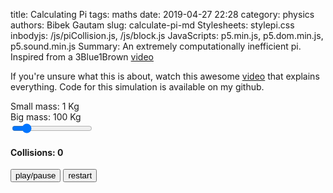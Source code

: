 title: Calculating Pi
tags: maths
date: 2019-04-27 22:28
category: physics
authors: Bibek Gautam
slug: calculate-pi-md
Stylesheets: stylepi.css
inbodyjs: /js/piCollision.js, /js/block.js
JavaScripts: p5.min.js, p5.dom.min.js, p5.sound.min.js
Summary: An extremely computationally inefficient pi. Inspired from a 3Blue1Brown <a href='https://www.youtube.com/watch?v=HEfHFsfGXjs'>video </a>

If you're unsure what this is about, watch this awesome [video](https://www.youtube.com/watch?v=jsYwFizhncE) that explains everything. Code for this simulation is available on my github.  



Small mass: <data id="small">1</data> Kg<br>
Big mass: <data id="big">100</data> Kg<br>
<input class="slider" type="range" id="digits" min="0" max="7" step="1" value="1">
<div id='simulation'></div>


<b><h4 color="#550000">Collisions: <data id="counter">0</data></h4></b>
<input type="button" id="play" value="play/pause">
<input type="button" id="restart" value="restart"> <br>
